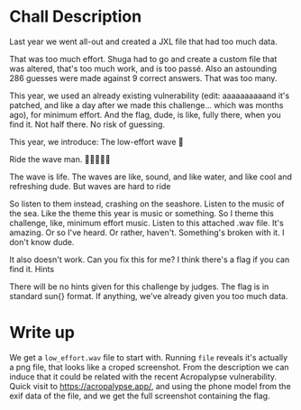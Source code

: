 # Chall Description
Last year we went all-out and created a JXL file that had too much data.

That was too much effort. Shuga had to go and create a custom file that was altered, that's too much work, and is too passé. Also an astounding 286 guesses were made against 9 correct answers. That was too many.

This year, we used an already existing vulnerability (edit: aaaaaaaaaand it's patched, and like a day after we made this challenge... which was months ago), for minimum effort. And the flag, dude, is like, fully there, when you find it. Not half there. No risk of guessing.

This year, we introduce:
The low-effort wave 🌊

Ride the wave man. 🏄‍♂️🏄‍♀️🌊

The wave is life. The waves are like, sound, and like water, and like cool and refreshing dude.
But waves are hard to ride

So listen to them instead, crashing on the seashore. Listen to the music of the sea. Like the theme this year is music or something. So I theme this challenge, like, minimum effort music. Listen to this attached .wav file. It's amazing. Or so I've heard. Or rather, haven't. Something's broken with it. I don't know dude.

It also doesn't work. Can you fix this for me? I think there's a flag if you can find it.
Hints

There will be no hints given for this challenge by judges. The flag is in standard sun{} format. If anything, we've already given you too much data.

# Write up
We get a `low_effort.wav` file to start with. Running `file` reveals it's actually a png file, that looks like a croped screenshot. From the description we can induce that it could be related with the recent Acropalypse vulnerability. Quick visit to https://acropalypse.app/, and using the phone model from the exif data of the file, and we get the full screenshot containing the flag.
